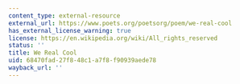 ```yaml
---
content_type: external-resource
external_url: https://www.poets.org/poetsorg/poem/we-real-cool
has_external_license_warning: true
license: https://en.wikipedia.org/wiki/All_rights_reserved
status: ''
title: We Real Cool
uid: 68470fad-27f8-48c1-a7f8-f90939aede78
wayback_url: ''
---
```

